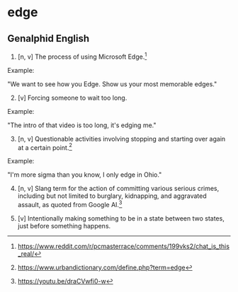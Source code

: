 # edge
## Genalphid English

1. [n, v] The process of using Microsoft Edge.[^1]

Example:

"We want to see how you Edge. Show us your most memorable edges."

2. [v] Forcing someone to wait too long.

Example:

"The intro of that video is too long, it's edging me."

3. [n, v] Questionable activities involving stopping and starting over again at a certain point.[^2]

Example:

"I'm more sigma than you know, I only edge in Ohio."

4. [n, v] Slang term for the action of committing various serious crimes, including but not limited to burglary, kidnapping, and aggravated assault, as quoted from Google AI.[^3]

5. [v] Intentionally making something to be in a state between two states, just before something happens.

[^1]: <https://www.reddit.com/r/pcmasterrace/comments/199vks2/chat_is_this_real/>
[^2]: <https://www.urbandictionary.com/define.php?term=edge>
[^3]: <https://youtu.be/draCVwfi0-w>
